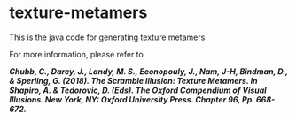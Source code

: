 # texture-metamers
This is the java code for generating texture metamers.

For more information, please refer to  

***Chubb, C., Darcy, J., Landy, M. S., Econopouly, J., Nam, J-H, Bindman, D., & Sperling, G. (2018). The Scramble Illusion: Texture Metamers. In Shapiro, A. & Tedorovic, D. (Eds). The Oxford Compendium of Visual Illusions. New York, NY: Oxford University Press. Chapter 96, Pp. 668-672.***
